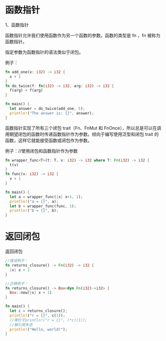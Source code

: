 # 函数指针

1、函数指针

 函数指针允许我们使用函数作为另一个函数的参数。函数的类型是 fn ，fn 被称为 函数指针。

指定参数为函数指针的语法类似于闭包。 

例子：

```rust
fn add_one(x: i32) -> i32 {  
  x + 1  
}  
fn do_twice(f: fn(i32) -> i32, arg: i32) -> i32 {  
  f(arg) + f(arg)  
}  

fn main() {  
  let answer = do_twice(add_one, 5);  
  println!("The answer is: {}", answer);  
} 
```

 函数指针实现了所有三个闭包 trait（Fn、FnMut 和 FnOnce），所以总是可以在调用期望闭包的函数时传递函数指针作为参数。倾向于编写使用泛型和闭包 trait 的函数，这样它就能接受函数或闭包作为参数。 

例子：//使用闭包和函数指针作为参数  

```rust
fn wrapper_func<T>(t: T, v: i32) -> i32 where T: Fn(i32) -> i32 { 
  t(v) 
} 
fn func(v: i32) -> i32 { 
  v + 1 
} 

fn main() { 
  let a = wrapper_func(|x| x+1, 1); 
  println!("a = {}", a); 
  let b = wrapper_func(func, 1); 
  println!("b = {}", b); 
}
```

# 返回闭包

返回闭包 

```rust
//错误例子：  
fn returns_closure() -> Fn(i32) -> i32 {
  |x| x + 1 
}  

//正确例子：  
fn returns_closure() -> Box<dyn Fn(i32)->i32> { 
  Box::new(|x| x + 1) 
} 

fn main() { 
  let c = returns_closure(); 
  println!("r = {}", c(1)); 
  //等价于println!("r = {}", (*c)(1)); 
  //解引用多态 
  println!("Hello, world!");
}
```





